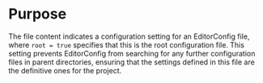 # Purpose
The file content indicates a configuration setting for an EditorConfig file, where `root = true` specifies that this is the root configuration file. This setting prevents EditorConfig from searching for any further configuration files in parent directories, ensuring that the settings defined in this file are the definitive ones for the project.
